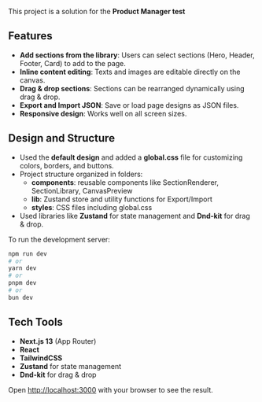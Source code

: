 This project is a solution for the **Product Manager test**

## Features

- **Add sections from the library**: Users can select sections (Hero, Header, Footer, Card) to add to the page.  
- **Inline content editing**: Texts and images are editable directly on the canvas.  
- **Drag & drop sections**: Sections can be rearranged dynamically using drag & drop.  
- **Export and Import JSON**: Save or load page designs as JSON files.  
- **Responsive design**: Works well on all screen sizes.

## Design and Structure

- Used the **default design** and added a **global.css** file for customizing colors, borders, and buttons.  
- Project structure organized in folders:  
  - **components**: reusable components like SectionRenderer, SectionLibrary, CanvasPreview  
  - **lib**: Zustand store and utility functions for Export/Import  
  - **styles**: CSS files including global.css  
- Used libraries like **Zustand** for state management and **Dnd-kit** for drag & drop.

To run the development server:

```bash
npm run dev
# or
yarn dev
# or
pnpm dev
# or
bun dev
```

## Tech Tools

- **Next.js 13** (App Router)  
- **React**  
- **TailwindCSS**  
- **Zustand** for state management  
- **Dnd-kit** for drag & drop

Open [http://localhost:3000](http://localhost:3000) with your browser to see the result.



